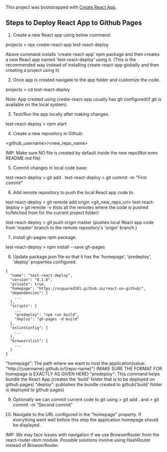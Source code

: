 This project was bootstrapped with [Create React App](https://github.com/facebook/create-react-app).

Steps to Deploy React App to Github Pages
-----------------------------------------

1. Create a new React app using below command:

projects > npx create-react-app test-react-deploy

Above command installs 'create-react-app' npm package and then creates a new React app named 'test-react-deploy' using it.
(This is the recommended way instead of installing create-react-app globally and then creating a project using it)

2. Once app is created navigate to the app folder and customize the code.

projects > cd test-react-deploy

Note: App created using create-react-app usually has git configured(if git is available on the local system).

3. Test/Run the app locally after making changes.

test-react-deploy > npm start

4. Create a new repository in Github:

<github_username>/<new_repo_name>

IMP: Make sure NO file is created by default inside the new repo(Not even README.md file)

5. Commit changes in local code base:

test-react-deploy > git add .
test-react-deploy > git commit -m "First commit"

6. Add remote repository to push the local React app code to.

test-react-deploy > git remote add origin <git_new_repo_url>
test-react-deploy > git remote -v  (lists all the remotes where the code is pushed to/fetched from for the current project folder)

test-react-deploy > git push origin master (pushes local React app code from 'master' branch to the remote repository's 'origin'  branch.)

7. Install gh-pages npm package.

test-react-deploy > npm install --save gh-pages

8. Update package.json file so that it has the 'homepage', 'predeploy', 'deploy' properties configured.
```
{
  "name": "test-react-deploy",
  "version": "0.1.0",
  "private": true,
  "homepage": "https://vsquared101.github.io/react-on-github/",
  "dependencies": {
    ...
  },
  "scripts": {
    ...
    "predeploy": "npm run build",
    "deploy": "gh-pages -d build"
  },
  "eslintConfig": {
    ...
  },
  "browserslist": {
    ...
  }
}
```
"homepage": The path where we want to host the application(value: "http://{username}.github.io/{repo-name}")  (MAKE SURE THE FORMAT FOR homepage is EXACTLY AS GIVEN HERE)
"predeploy": This command helps bundle the React App.(creates the 'build' folder that is to be deployed on github pages)
"deploy": publishes the bundle created to github('build' folder is deployed to github pages)

9. Optionally we can commit current code to git using > git add . and > git commit -m "Second commit"

10. Navigate to the URL configured in the "homepage" property. If everything went well before this step the application homepage should be displayed.

IMP: We may face issues with navigation if we use BrowserRouter from the react-router-dom module. Possible solutions involve using HashRouter instead of BrowserRouter.


